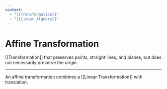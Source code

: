 ```yaml
---
context:
  - "[[Transformation]]"
  - "[[Linear Algebra]]"
---
```


# Affine Transformation

[[Transformation]] that preserves points, straight lines, and planes, but does not necessarily preserve the origin.

---

An affine transformation combines a [[Linear Transformation]] with translation.
